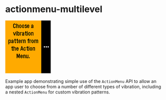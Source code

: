# actionmenu-multilevel

![screenshot](screenshot.png)

Example app demonstrating simple use of the `ActionMenu` API to allow an app user
to choose from a number of different types of vibration, including a nested 
`ActionMenu` for custom vibration patterns.
